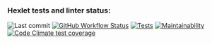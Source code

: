 ### Hexlet tests and linter status:
![Last commit](https://img.shields.io/github/last-commit/rmanzman/frontend-project-11?color=32c854)
[![GitHub Workflow Status](https://github.com/rmanzman/frontend-project-11/workflows/hexlet-check/badge.svg)](https://github.com/rmanzman/frontend-project-11/actions)
[![Tests](https://github.com/rmanzman/gendiff/actions/workflows/frontend-project-11.yml/badge.svg)](https://github.com/rmanzman/gendiff/actions/workflows/tests.yml)
[![Maintainability](https://api.codeclimate.com/v1/badges/56f66170042834bb263e/maintainability)](https://codeclimate.com/github/rmanzman/frontend-project-11/maintainability)
[![Code Climate test coverage](https://api.codeclimate.com/v1/badges/56f66170042834bb263e/test_coverage)](https://codeclimate.com/github/rmanzman/frontend-project-11/test_coverage)